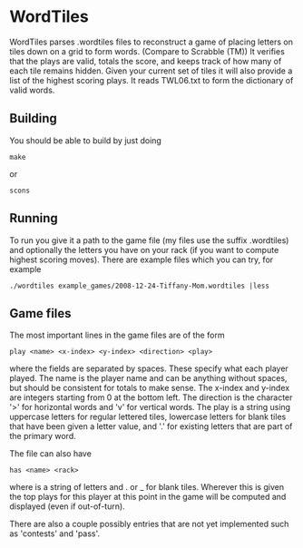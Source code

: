 WordTiles
=========

WordTiles parses .wordtiles files to reconstruct a game of placing letters on tiles down on a grid to form words. (Compare to Scrabble (TM))
It verifies that the plays are valid, totals the score, and keeps track of how many of each tile remains hidden.
Given your current set of tiles it will also provide a list of the highest scoring plays.
It reads TWL06.txt to form the dictionary of valid words.

Building
--------

You should be able to build by just doing

    make

or

    scons


Running
-------

To run you give it a path to the game file (my files use the suffix .wordtiles) and optionally the letters you have on your rack (if you want to compute highest scoring moves). There are example files which you can try, for example

    ./wordtiles example_games/2008-12-24-Tiffany-Mom.wordtiles |less


Game files
----------

The most important lines in the game files are of the form

    play <name> <x-index> <y-index> <direction> <play>

where the fields are separated by spaces.  These specify what each player played.  The name is the player name and can be anything without spaces, but should be consistent for totals to make sense. The x-index and y-index are integers starting from 0 at the bottom left. The direction is the character '>' for horizontal words and 'v' for vertical words. The play is a string using uppercase letters for regular lettered tiles, lowercase letters for blank tiles that have been given a letter value, and '.' for existing letters that are part of the primary word.

The file can also have

    has <name> <rack>

where <rack> is a string of letters and . or _ for blank tiles.  Wherever this is given the top plays for this player at this point in the game will be computed and displayed (even if out-of-turn).

There are also a couple possibly entries that are not yet implemented such as 'contests' and 'pass'.
